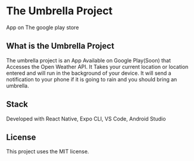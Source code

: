 # The Umbrella Project
App on The google play store

## What is the Umbrella Project
 The umbrella project is an App Available on Google Play(Soon) that Accesses the Open Weather API. 
 It Takes your current location or location entered and will run in the background of your device.
 It will send a notification to your phone if it is going to rain and you should bring an umbrella.
 
 
 ## Stack
 Developed with React Native, Expo CLI, VS Code, Android Studio
 

## License
This project uses the MIT license.

